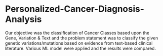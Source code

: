 # Personalized-Cancer-Diagnosis-Analysis
Our objective was the classification of Cancer Classes based upon the Gene, Variation &amp; Text and the problem statement was to classify the given genetic variations/mutations based on evidence from text-based clinical literature. Various ML model were applied and the results were compared. 
